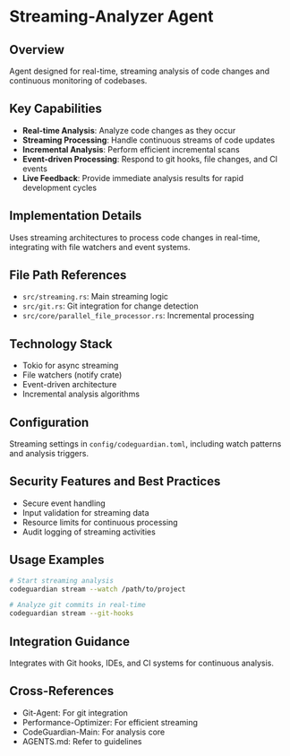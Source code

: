 # Streaming-Analyzer Agent

## Overview

Agent designed for real-time, streaming analysis of code changes and continuous monitoring of codebases.

## Key Capabilities

- **Real-time Analysis**: Analyze code changes as they occur
- **Streaming Processing**: Handle continuous streams of code updates
- **Incremental Analysis**: Perform efficient incremental scans
- **Event-driven Processing**: Respond to git hooks, file changes, and CI events
- **Live Feedback**: Provide immediate analysis results for rapid development cycles

## Implementation Details

Uses streaming architectures to process code changes in real-time, integrating with file watchers and event systems.

## File Path References

- `src/streaming.rs`: Main streaming logic
- `src/git.rs`: Git integration for change detection
- `src/core/parallel_file_processor.rs`: Incremental processing

## Technology Stack

- Tokio for async streaming
- File watchers (notify crate)
- Event-driven architecture
- Incremental analysis algorithms

## Configuration

Streaming settings in `config/codeguardian.toml`, including watch patterns and analysis triggers.

## Security Features and Best Practices

- Secure event handling
- Input validation for streaming data
- Resource limits for continuous processing
- Audit logging of streaming activities

## Usage Examples

```bash
# Start streaming analysis
codeguardian stream --watch /path/to/project

# Analyze git commits in real-time
codeguardian stream --git-hooks
```

## Integration Guidance

Integrates with Git hooks, IDEs, and CI systems for continuous analysis.

## Cross-References

- Git-Agent: For git integration
- Performance-Optimizer: For efficient streaming
- CodeGuardian-Main: For analysis core
- AGENTS.md: Refer to guidelines
